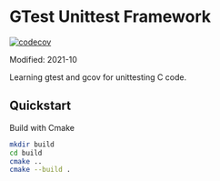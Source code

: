 # GTest Unittest Framework

[![codecov](https://codecov.io/gh/ztnel/gtest/branch/master/graph/badge.svg?token=FW5QOZV3HS)](https://codecov.io/gh/ztnel/gtest)

Modified: 2021-10

Learning gtest and gcov for unittesting C code.

## Quickstart
Build with Cmake
```bash
mkdir build
cd build
cmake ..
cmake --build .
```

